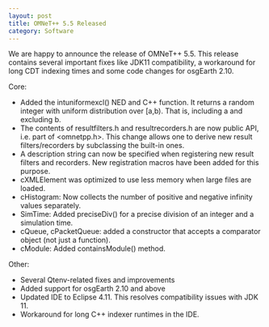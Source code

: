 ```yaml
---
layout: post
title: OMNeT++ 5.5 Released
category: Software
---
```

We are happy to announce the release of OMNeT++ 5.5. This release contains several 
important fixes like JDK11 compatibility, a workaround for long CDT indexing times 
and some code changes for osgEarth 2.10.

<!--more-->

Core:
- Added the intuniformexcl() NED and C++ function. It returns a random integer with uniform distribution over [a,b). That is, including a and excluding b.
- The contents of resultfilters.h and resultrecorders.h are now public API, i.e. part of <omnetpp.h>. This change allows one to derive new result filters/recorders by subclassing the built-in ones.
- A description string can now be specified when registering new result filters and recorders. New registration macros have been added for this purpose.
- cXMLElement was optimized to use less memory when large files are loaded.
- cHistogram: Now collects the number of positive and negative infinity values separately.
- SimTime: Added preciseDiv() for a precise division of an integer and a simulation time.
- cQueue, cPacketQueue: added a constructor that accepts a comparator object (not just a function).
- cModule: Added containsModule() method.

Other:
- Several Qtenv-related fixes and improvements
- Added support for osgEarth 2.10 and above
- Updated IDE to Eclipse 4.11. This resolves compatibility issues with JDK 11.
- Workaround for long C++ indexer runtimes in the IDE.









